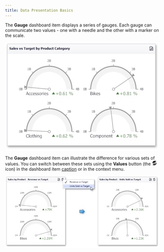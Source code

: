 ```yaml
---
title: Data Presentation Basics
---
```

The **Gauge** dashboard item displays a series of gauges. Each gauge can communicate two values - one with a needle and the other with a marker on the scale.

![MainFeatures_Gauges](../../../../images/Img18176.png)

The **Gauge** dashboard item can illustrate the difference for various sets of values. You can switch between these sets using the **Values** button (the ![DashboardItems_OtherElements](../../../../images/Img20169.png) icon) in the dashboard item [caption](../../../../../dashboard-for-desktop/articles/dashboard-viewer/data-presentation/dashboard-layout.md) or in the context menu.

![Gauges_SwitchValues](../../../../images/Img22417.png)